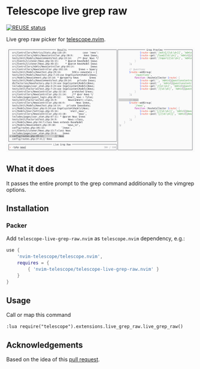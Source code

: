 <!--
SPDX-FileCopyrightText: 2021 Michael Weimann <mail@michael-weimann.eu>

SPDX-License-Identifier: CC0-1.0
-->

# Telescope live grep raw

[![REUSE status](https://api.reuse.software/badge/github.com/nvim-telescope/telescope-live-grep-raw.nvim)](https://api.reuse.software/info/github.com/nvim-telescope/telescope-live-grep-raw.nvim)

Live grep raw picker for [telescope.nvim](https://github.com/nvim-telescope/telescope.nvim).

![](./img/telescope-live-grep-raw.png)

## What it does

It passes the entire prompt to the grep command additionally to the vimgrep options.

## Installation

### Packer

Add `telescope-live-grep-raw.nvim` as `telescope.nvim` dependency, e.g.:

```lua
use {
    'nvim-telescope/telescope.nvim',
    requires = {
        { 'nvim-telescope/telescope-live-grep-raw.nvim' }
    }
}
```

## Usage

Call or map this command

```
:lua require("telescope").extensions.live_grep_raw.live_grep_raw()
```

## Acknowledgements

Based on the idea of this [pull request](https://github.com/nvim-telescope/telescope.nvim/pull/670).
